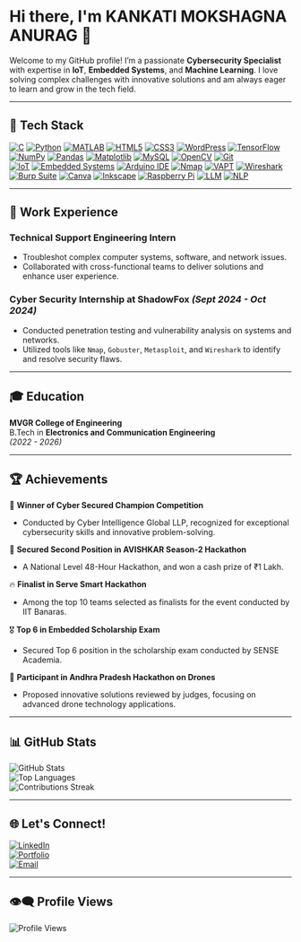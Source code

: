 # Hi there, I'm **KANKATI MOKSHAGNA ANURAG** 👋  

Welcome to my GitHub profile! I’m a passionate **Cybersecurity Specialist** with expertise in **IoT**, **Embedded Systems**, and **Machine Learning**. I love solving complex challenges with innovative solutions and am always eager to learn and grow in the tech field.  

---

## 🚀 Tech Stack  
[![C](https://img.shields.io/badge/C-A8B9CC?style=for-the-badge&logo=c&logoColor=white)](https://en.wikipedia.org/wiki/C_(programming_language))  [![Python](https://img.shields.io/badge/Python-3776AB?style=for-the-badge&logo=python&logoColor=white)](https://www.python.org/)  [![MATLAB](https://img.shields.io/badge/MATLAB-0076A8?style=for-the-badge&logo=mathworks&logoColor=white)](https://www.mathworks.com/products/matlab.html)  [![HTML5](https://img.shields.io/badge/HTML5-E34F26?style=for-the-badge&logo=html5&logoColor=white)](https://developer.mozilla.org/en-US/docs/Web/HTML)  [![CSS3](https://img.shields.io/badge/CSS3-1572B6?style=for-the-badge&logo=css3&logoColor=white)](https://developer.mozilla.org/en-US/docs/Web/CSS)  [![WordPress](https://img.shields.io/badge/WordPress-21759B?style=for-the-badge&logo=wordpress&logoColor=white)](https://wordpress.com/)  [![TensorFlow](https://img.shields.io/badge/TensorFlow-FF6F00?style=for-the-badge&logo=tensorflow&logoColor=white)](https://www.tensorflow.org/)[![NumPy](https://img.shields.io/badge/NumPy-013243?style=for-the-badge&logo=numpy&logoColor=white)](https://numpy.org/)  [![Pandas](https://img.shields.io/badge/Pandas-150458?style=for-the-badge&logo=pandas&logoColor=white)](https://pandas.pydata.org/)  [![Matplotlib](https://img.shields.io/badge/Matplotlib-11557C?style=for-the-badge&logo=plotly&logoColor=white)](https://matplotlib.org/)  [![MySQL](https://img.shields.io/badge/MySQL-4479A1?style=for-the-badge&logo=mysql&logoColor=white)](https://www.mysql.com/)  [![OpenCV](https://img.shields.io/badge/OpenCV-5C3EE8?style=for-the-badge&logo=opencv&logoColor=white)](https://opencv.org/)  [![Git](https://img.shields.io/badge/Git-F05032?style=for-the-badge&logo=git&logoColor=white)](https://git-scm.com/)  
[![IoT](https://img.shields.io/badge/IoT-1E4F72?style=for-the-badge&logo=internet-of-things&logoColor=white)](https://en.wikipedia.org/wiki/Internet_of_things)  [![Embedded Systems](https://img.shields.io/badge/Embedded_Systems-003B6F?style=for-the-badge&logo=stmicroelectronics&logoColor=white)](https://en.wikipedia.org/wiki/Embedded_system)  [![Arduino IDE](https://img.shields.io/badge/Arduino_IDE-00979D?style=for-the-badge&logo=arduino&logoColor=white)](https://www.arduino.cc/en/software)  [![Nmap](https://img.shields.io/badge/Nmap-0E8A16?style=for-the-badge&logo=nmap&logoColor=white)](https://nmap.org/)  [![VAPT](https://img.shields.io/badge/VAPT-000000?style=for-the-badge&logo=security&logoColor=white)](https://en.wikipedia.org/wiki/Vulnerability_assessment)  [![Wireshark](https://img.shields.io/badge/Wireshark-1679A7?style=for-the-badge&logo=wireshark&logoColor=white)](https://www.wireshark.org/)  [![Burp Suite](https://img.shields.io/badge/Burp_Suite-FF6600?style=for-the-badge&logo=burpsuite&logoColor=white)](https://portswigger.net/burp)  [![Canva](https://img.shields.io/badge/Canva-00C4CC?style=for-the-badge&logo=canva&logoColor=white)](https://www.canva.com/)  [![Inkscape](https://img.shields.io/badge/Inkscape-000000?style=for-the-badge&logo=inkscape&logoColor=white)](https://inkscape.org/)  [![Raspberry Pi](https://img.shields.io/badge/Raspberry_Pi-C51A4A?style=for-the-badge&logo=raspberry-pi&logoColor=white)](https://www.raspberrypi.org/)  [![LLM](https://img.shields.io/badge/LLM-FF6F00?style=for-the-badge&logo=openai&logoColor=white)](https://en.wikipedia.org/wiki/Large_language_model)  [![NLP](https://img.shields.io/badge/NLP-00599C?style=for-the-badge&logo=natural-language-processing&logoColor=white)](https://en.wikipedia.org/wiki/Natural_language_processing)  

---

## 💼 **Work Experience**  

### **Technical Support Engineering Intern**  
- Troubleshot complex computer systems, software, and network issues.  
- Collaborated with cross-functional teams to deliver solutions and enhance user experience.  

### **Cyber Security Internship at ShadowFox** _(Sept 2024 - Oct 2024)_  
- Conducted penetration testing and vulnerability analysis on systems and networks.  
- Utilized tools like `Nmap`, `Gobuster`, `Metasploit`, and `Wireshark` to identify and resolve security flaws.  

---

## 🎓 **Education**  

**MVGR College of Engineering**  
B.Tech in **Electronics and Communication Engineering**  
_(2022 - 2026)_  

---

## 🏆 **Achievements**  

🏅 **Winner of Cyber Secured Champion Competition**  
- Conducted by Cyber Intelligence Global LLP, recognized for exceptional cybersecurity skills and innovative problem-solving.  

🥈 **Secured Second Position in AVISHKAR Season-2 Hackathon**  
- A National Level 48-Hour Hackathon, and won a cash prize of ₹1 Lakh.  

🔥 **Finalist in Serve Smart Hackathon**  
- Among the top 10 teams selected as finalists for the event conducted by IIT Banaras.  

🎖️ **Top 6 in Embedded Scholarship Exam**  
- Secured Top 6 position in the scholarship exam conducted by SENSE Academia.  

🚀 **Participant in Andhra Pradesh Hackathon on Drones**  
- Proposed innovative solutions reviewed by judges, focusing on advanced drone technology applications.  

---

## 📊 **GitHub Stats**  

![GitHub Stats](https://github-readme-stats.vercel.app/api?username=MokshagnaAnurag&show_icons=true&theme=dark)  
![Top Languages](https://github-readme-stats.vercel.app/api/top-langs/?username=MokshagnaAnurag&layout=compact&theme=dark)   
![Contributions Streak](https://github-readme-streak-stats.herokuapp.com/?user=MokshagnaAnurag&theme=dark)

---



## 🌐 **Let's Connect!**  

[![LinkedIn](https://img.shields.io/badge/-LinkedIn-05122A?style=flat&logo=linkedin)](https://linkedin.com/in/kankati-mokshagna-anurag)  
[![Portfolio](https://img.shields.io/badge/-Portfolio-05122A?style=flat&logo=google-chrome&logoColor=white)](https://mokshagnaanurag.github.io/Portfolio/)  
[![Email](https://img.shields.io/badge/-Email-05122A?style=flat&logo=gmail)](mailto:kankati.mokshagnaanurag@gmail.com)  

---
## 👁️‍🗨️  **Profile Views**  

![Profile Views](https://komarev.com/ghpvc/?username=MokshagnaAnurag&style=for-the-badge)  

